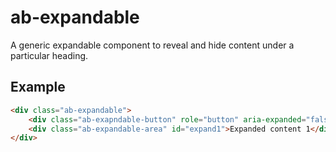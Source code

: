 # ab-expandable

A generic expandable component to reveal and hide content under a particular heading.

## Example
```html 
<div class="ab-expandable">
    <div class="ab-exapndable-button" role="button" aria-expanded="false" aria-controls="expand1">Expand me</div>
    <div class="ab-expandable-area" id="expand1">Expanded content 1</div>
</div>
```
